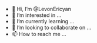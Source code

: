 - 👋 Hi, I’m @LevonEricyan
- 👀 I’m interested in ...
- 🌱 I’m currently learning ...
- 💞️ I’m looking to collaborate on ...
- 📫 How to reach me ...

<!---
LevonEricyan/LevonEricyan is a ✨ special ✨ repository because its `README.md` (this file) appears on your GitHub profile.
You can click the Preview link to take a look at your changes.
--->
